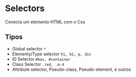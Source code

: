 # Selectors

Conecta um elemento HTML com o Css

## Tipos
* Global selector `*`
* Elementy/Type selector `h1, h2, p, div`
* ID Selector `#box, #container`
* Class Selector `.red, .m-4`
* Attribute selector, Pseudo-class, Pseudo-element, e outros
